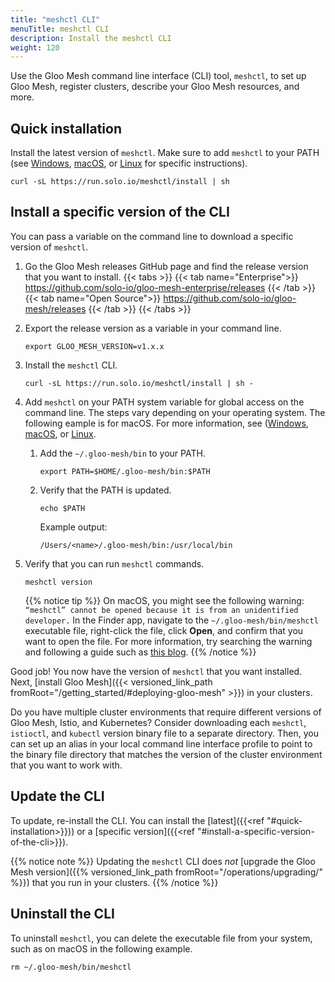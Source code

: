 ```yaml
---
title: "meshctl CLI"
menuTitle: meshctl CLI
description: Install the meshctl CLI
weight: 120
---
```


Use the Gloo Mesh command line interface (CLI) tool, `meshctl`, to set up Gloo Mesh, register clusters, describe your Gloo Mesh resources, and more.

## Quick installation

Install the latest version of `meshctl`. Make sure to add `meshctl` to your PATH (see [Windows](https://helpdeskgeek.com/windows-10/add-windows-path-environment-variable/), [macOS](https://osxdaily.com/2014/08/14/add-new-path-to-path-command-line/), or [Linux](https://linuxize.com/post/how-to-add-directory-to-path-in-linux/) for specific instructions).

```shell
curl -sL https://run.solo.io/meshctl/install | sh
```

## Install a specific version of the CLI

You can pass a variable on the command line to download a specific version of `meshctl`.

1.  Go the Gloo Mesh releases GitHub page and find the release version that you want to install.
    {{< tabs >}}
    {{< tab name="Enterprise">}}
    https://github.com/solo-io/gloo-mesh-enterprise/releases
    {{< /tab >}}
    {{< tab name="Open Source">}}
    https://github.com/solo-io/gloo-mesh/releases
    {{< /tab >}}
    {{< /tabs >}}
2.  Export the release version as a variable in your command line.
    ```shell
    export GLOO_MESH_VERSION=v1.x.x
    ```
3.  Install the `meshctl` CLI.
    ```shell
    curl -sL https://run.solo.io/meshctl/install | sh -
    ```
4.  Add `meshctl` on your PATH system variable for global access on the command line. The steps vary depending on your operating system. The following eample is for macOS. For more information, see ([Windows](https://helpdeskgeek.com/windows-10/add-windows-path-environment-variable/), [macOS](https://osxdaily.com/2014/08/14/add-new-path-to-path-command-line/), or [Linux](https://linuxize.com/post/how-to-add-directory-to-path-in-linux/).
    1.  Add the `~/.gloo-mesh/bin` to your PATH.
        ```shell
        export PATH=$HOME/.gloo-mesh/bin:$PATH
        ```
    2.  Verify that the PATH is updated.
        ```shell
        echo $PATH
        ```    
        Example output:
        ```
        /Users/<name>/.gloo-mesh/bin:/usr/local/bin
        ```
5.  Verify that you can run `meshctl` commands.
    ```shell
    meshctl version
    ```

    {{% notice tip %}}
    On macOS, you might see the following warning: `“meshctl” cannot be opened because it is from an unidentified developer.` In the Finder app, navigate to the `~/.gloo-mesh/bin/meshctl` executable file, right-click the file, click **Open**, and confirm that you want to open the file. For more information, try searching the warning and following a guide such as [this blog](https://www.howtogeek.com/205393/gatekeeper-101-why-your-mac-only-allows-apple-approved-software-by-default/).
    {{% /notice %}}

Good job! You now have the version of `meshctl` that you want installed. Next, [install Gloo Mesh]({{< versioned_link_path fromRoot="/getting_started/#deploying-gloo-mesh" >}}) in your clusters.

Do you have multiple cluster environments that require different versions of Gloo Mesh, Istio, and Kubernetes? Consider downloading each `meshctl`, `istioctl`, and `kubectl` version binary file to a separate directory. Then, you can set up an alias in your local command line interface profile to point to the binary file directory that matches the version of the cluster environment that you want to work with.

## Update the CLI

To update, re-install the CLI. You can install the [latest]({{<ref "#quick-installation>}})) or a [specific version]({{<ref "#install-a-specific-version-of-the-cli>}}). 

{{% notice note %}}
Updating the `meshctl` CLI does _not_ [upgrade the Gloo Mesh version]({{% versioned_link_path fromRoot="/operations/upgrading/" %}}) that you run in your clusters.
{{% /notice %}}

## Uninstall the CLI

To uninstall `meshctl`, you can delete the executable file from your system, such as on macOS in the following example.

```shell
rm ~/.gloo-mesh/bin/meshctl
```
